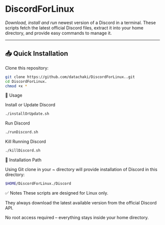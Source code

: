 # DiscordForLinux

*Download, install and run* newest version of a Discord in a terminal. 
These scripts fetch the latest official Discord files, extract it into your home directory, and provide easy commands to manage it.

---

## 📥 Quick Installation

Clone this repository:

```bash
git clone https://github.com/datachaki/DiscordForLinux..git
cd DiscordForLinux.
chmod +x *
```

🚀 Usage

Install or Update Discord
```bash
./installOrUpdate.sh
```
Run Discord
```bash
./runDiscord.sh
```
Kill Running Discord
```bash
./killDiscord.sh
```


📂 Installation Path

Using Git clone in your ~ directory will provide installation of Discord in this directory: 
```bash
$HOME/DiscordForLinux./Discord
```


✅ Notes
These scripts are designed for Linux only.

They always download the latest available version from the official Discord API.

No root access required – everything stays inside your home directory.
